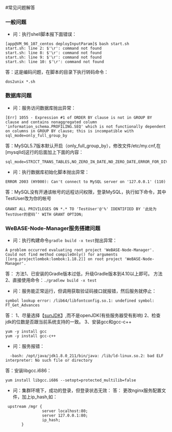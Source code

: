 #常见问题解答

### 一般问题
* 问：执行shell脚本报下面错误：
```
[app@VM_96_107_centos deployInputParam]$ bash start.sh
start.sh: line 2: $'\r': command not found
start.sh: line 8: $'\r': command not found
start.sh: line 9: $'\r': command not found
start.sh: line 10: $'\r': command not found
```
答：这是编码问题，在脚本的目录下执行转码命令：
```shell
dos2unix *.sh
```


### 数据库问题
* 问：服务访问数据库抛出异常：
```
[Err] 1055 - Expression #1 of ORDER BY clause is not in GROUP BY clause and contains nonaggregated column 'information_schema.PROFILING.SEQ' which is not functionally dependent on columns in GROUP BY clause; this is incompatible with sql_mode=only_full_group_by
```
答：MySQL5.7版本默认开启（only_full_group_by），修改文件/etc/my.cnf,在[mysqlId]这行的后面加上下面的内容：
```
sql_mode=STRICT_TRANS_TABLES,NO_ZERO_IN_DATE,NO_ZERO_DATE,ERROR_FOR_DIVISION_BY_ZERO,NO_AUTO_CREATE_USER,NO_ENGINE_SUBSTITUTION
```

* 问：执行数据库初始化脚本抛出异常：
```
ERROR 2003 (HY000): Can't connect to MySQL server on '127.0.0.1' (110)
```
答：MySQL没有开通该帐号的远程访问权限，登录MySQL，执行如下命令，其中TestUser改为你的帐号
```
GRANT ALL PRIVILEGES ON *.* TO 'TestUser'@'%' IDENTIFIED BY '此处为TestUser的密码’' WITH GRANT OPTION;
```



### WeBASE-Node-Manager服务搭建问题
* 问：执行构建命令`gradle build -x test`抛出异常：
```
A problem occurred evaluating root project 'WeBASE-Node-Manager'.
Could not find method compileOnly() for arguments [[org.projectlombok:lombok:1.18.2]] on root project 'WeBASE-Node-Manager'.
```
答：
方法1、已安装的Gradle版本过低，升级Gradle版本到4.10以上即可。
方法2、直接使用命令：`./gradlew build -x test`


* 问：服务能正常运行，但调用获取验证码接口就报错，然后服务就停止：
```
symbol lookup error: /lib64/libfontconfig.so.1: undefined symbol: FT_Get_Advances
```
答：
1、尽量选择【[sunJDK](https://www.oracle.com/technetwork/java/javase/downloads/jdk8-downloads-2133151.html)】,而不是openJDK(有些服务器受有影响)
2、检查jdk的位数是否跟当前系统支持的一致。
3、安装gcc和gcc-c++
```
yum -y install gcc
yum -y install gcc-c++
```

* 问：服务报错：
```
  -bash: /opt/java/jdk1.8.0_211/bin/java: /lib/ld-linux.so.2: bad ELF interpreter: No such file or directory
```
答：安装libgcc.i686：
```
yum install libgcc.i686 --setopt=protected_multilib=false
```

* 问：集群环境下，成功的登录，但登录状态无效：
答：
更改nginx服务配置文件，加上ip_hash,如：
```
 upstream /mgr { 
                server localhost:80; 
                server 127.0.0.1:80;
                ip_hash;
       }
```